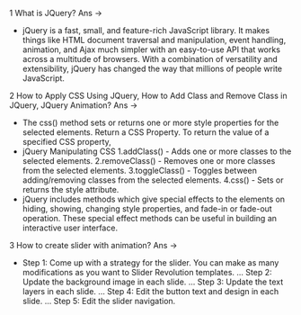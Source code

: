 1 What is JQuery? 
Ans ->
- jQuery is a fast, small, and feature-rich JavaScript library. It makes things like HTML document traversal and manipulation, event handling, animation, and Ajax much simpler with an easy-to-use API that works across a multitude of browsers. With a combination of versatility and extensibility, jQuery has changed the way that millions of people write JavaScript.

2 How to Apply CSS Using JQuery, 
How to Add Class and Remove Class in JQuery,
JQuery Animation? 
Ans -> 
- The css() method sets or returns one or more style properties for the selected elements. Return a CSS Property. To return the value of a specified CSS property, 
- jQuery Manipulating CSS
1.addClass() - Adds one or more classes to the selected elements.
2.removeClass() - Removes one or more classes from the selected elements.
3.toggleClass() - Toggles between adding/removing classes from the selected elements.
4.css() - Sets or returns the style attribute.
- jQuery includes methods which give special effects to the elements on hiding, showing, changing style properties, and fade-in or fade-out operation. These special effect methods can be useful in building an interactive user interface.

3 How to create slider with animation? 
Ans ->
- Step 1: Come up with a strategy for the slider. You can make as many modifications as you want to Slider Revolution templates. ...
Step 2: Update the background image in each slide. ...
Step 3: Update the text layers in each slide. ...
Step 4: Edit the button text and design in each slide. ...
Step 5: Edit the slider navigation.